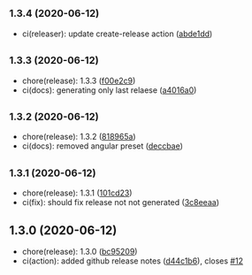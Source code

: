## <small>1.3.4 (2020-06-12)</small>

* ci(releaser): update create-release action ([abde1dd](https://github.com/Kirkhammetz/flaggy/commit/abde1dd))



## <small>1.3.3 (2020-06-12)</small>

* chore(release): 1.3.3 ([f00e2c9](https://github.com/Kirkhammetz/flaggy/commit/f00e2c9))
* ci(docs): generating only last relaese ([a4016a0](https://github.com/Kirkhammetz/flaggy/commit/a4016a0))



## <small>1.3.2 (2020-06-12)</small>

* chore(release): 1.3.2 ([818965a](https://github.com/Kirkhammetz/flaggy/commit/818965a))
* ci(docs): removed angular preset ([deccbae](https://github.com/Kirkhammetz/flaggy/commit/deccbae))



## <small>1.3.1 (2020-06-12)</small>

* chore(release): 1.3.1 ([101cd23](https://github.com/Kirkhammetz/flaggy/commit/101cd23))
* ci(fix): should fix release not not generated ([3c8eeaa](https://github.com/Kirkhammetz/flaggy/commit/3c8eeaa))



## 1.3.0 (2020-06-12)

* chore(release): 1.3.0 ([bc95209](https://github.com/Kirkhammetz/flaggy/commit/bc95209))
* ci(action): added github release notes ([d44c1b6](https://github.com/Kirkhammetz/flaggy/commit/d44c1b6)), closes [#12](https://github.com/Kirkhammetz/flaggy/issues/12)



